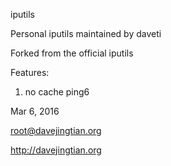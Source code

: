 iputils

Personal iputils maintained by daveti

Forked from the official iputils

Features:

1. no cache ping6

Mar 6, 2016

root@davejingtian.org

http://davejingtian.org
